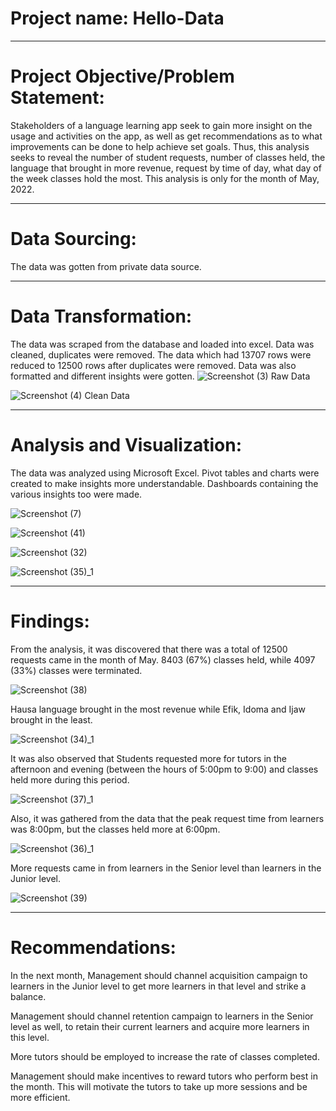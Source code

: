 # Project name: Hello-Data

----
# Project Objective/Problem Statement: 
Stakeholders of a language learning app seek to gain more insight on the usage and activities on the app, as well as get recommendations as to what improvements can be done to help achieve set goals. Thus, this analysis seeks to reveal the number of student requests, number of classes held, the language that brought in more revenue, request by time of day, what day of the week classes hold the most. This analysis is only for the month of May, 2022.

------
# Data Sourcing: 
The data was gotten from  private data source.

-------
# Data Transformation: 
The data was scraped from the database and loaded into excel. Data was cleaned, duplicates were removed. The data which had 13707 rows were reduced to 12500 rows after duplicates were removed. Data was also formatted and different insights were gotten.
![Screenshot (3)](https://user-images.githubusercontent.com/106060166/177810632-f3c17a50-ca18-4d1f-b171-1e06eb432ebe.png)
Raw Data

![Screenshot (4)](https://user-images.githubusercontent.com/106060166/177810792-5d572481-9a13-4cb2-b613-a3cd16dbc2df.png)
Clean Data

--------
# Analysis and Visualization:
The data was analyzed using Microsoft Excel. Pivot tables and charts were created to make insights more understandable. Dashboards containing the various insights too were made.

![Screenshot (7)](https://user-images.githubusercontent.com/106060166/177812575-16dd6b1a-422b-4244-b9ef-295d9f9afa19.png)

![Screenshot (41)](https://user-images.githubusercontent.com/106060166/177824725-765123fe-c584-459a-8dbd-d78338021853.png)

![Screenshot (32)](https://user-images.githubusercontent.com/106060166/177816173-9bad94e8-e40c-4582-81c0-7458f9969821.png)

![Screenshot (35)_1](https://user-images.githubusercontent.com/106060166/177823146-7b140107-3b91-4eed-a3d0-244fc2b73563.png)



------
# Findings: 
From the analysis, it was discovered that there was a total of 12500 requests came in the month of May. 8403 (67%) classes held, while 4097 (33%) classes were terminated. 

![Screenshot (38)](https://user-images.githubusercontent.com/106060166/177818256-420173e8-2391-4a51-89aa-0be0e790887e.png)

Hausa language brought in the most revenue while Efik, Idoma and Ijaw brought in the least. 

![Screenshot (34)_1](https://user-images.githubusercontent.com/106060166/177818348-8f427eec-9cb4-46e8-9bc1-e0ed11b833f3.png)

It was also observed that Students requested more for tutors in the afternoon and evening (between the hours of 5:00pm to 9:00) and classes held more during this period.

![Screenshot (37)_1](https://user-images.githubusercontent.com/106060166/177818421-6a01bebb-27c0-4006-bb1f-cb157c3df253.png)

Also, it was gathered from the data that the peak request time from learners was 8:00pm, but the classes held more at 6:00pm.

![Screenshot (36)_1](https://user-images.githubusercontent.com/106060166/177818463-bbb49f31-490b-4c4d-9641-bb7f741ef598.png)

More requests came in from learners in the Senior level than learners in the Junior level.

![Screenshot (39)](https://user-images.githubusercontent.com/106060166/177818746-2e093a9a-2e5a-45fa-96df-40122262ad8f.png)

----------
# Recommendations:
In the next month, Management should channel acquisition campaign to learners in the Junior level to get more learners in that level and strike a balance.

Management should channel retention campaign to learners in the Senior level as well, to retain their current learners and acquire more learners in this level.

More tutors should be employed to increase the rate of classes completed.

Management should make incentives to reward tutors who perform best in the month. This will motivate the tutors to take up more sessions and be more efficient.
